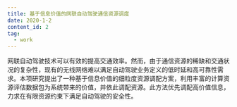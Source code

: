```yaml
---
title: 基于信息价值的网联自动驾驶通信资源调度
date: 2020-1-2
content_id: 2
tag:
  - work
---
```


网联自动驾驶技术可以有效的提高交通效率。然而，由于通信资源的稀缺和交通状况的复杂性，现有的无线网络难以满足自动驾驶业务定义的低时延和高可靠性需求。本项研究提出了一种基于信息价值的细粒度资源调配方案，利用丰富的计算资源评估数据包为系统带来的价值，并依此调配资源。此方法优先调配高价值信息，力求在有限资源约束下满足自动驾驶的安全性。

<!--more-->
